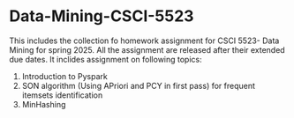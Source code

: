 # Data-Mining-CSCI-5523  
This includes the collection fo homework assignment for CSCI 5523- Data Mining for spring 2025. All the assignment are released after their extended due dates. It inclides assignment on following topics:  
1. Introduction to Pyspark
2. SON algorithm (Using APriori and PCY in first pass) for frequent itemsets identification
3. MinHashing
